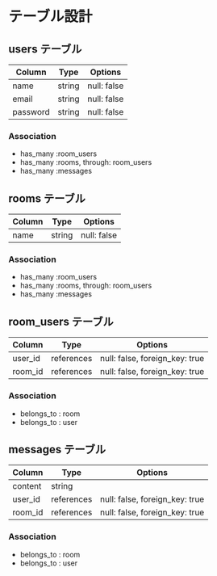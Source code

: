 # テーブル設計

## users テーブル

| Column   | Type   | Options     |
| -------- | ------ | ----------- |
| name     | string | null: false |
| email    | string | null: false |
| password | string | null: false |

### Association
- has_many :room_users
- has_many :rooms, through: room_users
- has_many :messages

## rooms テーブル

| Column | Type   | Options     |
| ------ | ------ | ----------- |
| name   | string | null: false |

### Association
- has_many :room_users
- has_many :rooms, through: room_users
- has_many :messages

## room_users テーブル

| Column  | Type       | Options                        | 
| ------- | ---------- | ------------------------------ |
| user_id | references | null: false, foreign_key: true |
| room_id | references | null: false, foreign_key: true |

### Association

- belongs_to : room
- belongs_to : user

## messages テーブル

| Column  | Type       | Options                        | 
| ------- | ---------- | ------------------------------ |
| content | string     |
| user_id | references | null: false, foreign_key: true |
| room_id | references | null: false, foreign_key: true |

### Association

- belongs_to : room
- belongs_to : user
